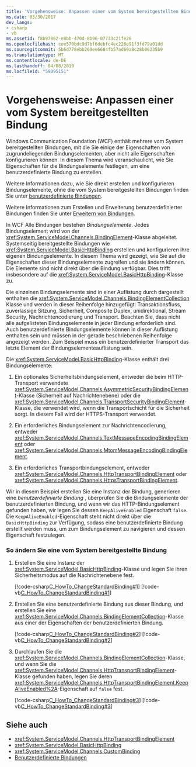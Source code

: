 ```yaml
---
title: 'Vorgehensweise: Anpassen einer vom System bereitgestellten Bindung'
ms.date: 03/30/2017
dev_langs:
- csharp
- vb
ms.assetid: f8b97862-e8bb-470d-8b96-07733c21fe26
ms.openlocfilehash: cee570bdc9d7bf6debfc4ec226e91f3fd79a01dd
ms.sourcegitcommit: 5b6d778ebb269ee6684fb57ad69a8c28b06235b9
ms.translationtype: MT
ms.contentlocale: de-DE
ms.lasthandoff: 04/08/2019
ms.locfileid: "59095151"
---
```

# <a name="how-to-customize-a-system-provided-binding"></a>Vorgehensweise: Anpassen einer vom System bereitgestellten Bindung
Windows Communication Foundation (WCF) enthält mehrere vom System bereitgestellten Bindungen, mit die Sie einige der Eigenschaften von zugrundeliegenden Bindungselementen, aber nicht alle Eigenschaften konfigurieren können. In diesem Thema wird veranschaulicht, wie Sie Eigenschaften für die Bindungselemente festlegen, um eine benutzerdefinierte Bindung zu erstellen.  
  
 Weitere Informationen dazu, wie Sie direkt erstellen und konfigurieren Bindungselemente, ohne die vom System bereitgestellten Bindungen finden Sie unter [benutzerdefinierte Bindungen](../../../../docs/framework/wcf/extending/custom-bindings.md).  
  
 Weitere Informationen zum Erstellen und Erweiterung benutzerdefinierter Bindungen finden Sie unter [Erweitern von Bindungen](../../../../docs/framework/wcf/extending/extending-bindings.md).  
  
 In WCF Alle Bindungen bestehen *Bindungselemente*. Jedes Bindungselement wird von der <xref:System.ServiceModel.Channels.BindingElement>-Klasse abgeleitet. Systemseitig bereitgestellte Bindungen wie <xref:System.ServiceModel.BasicHttpBinding> erstellen und konfigurieren ihre eigenen Bindungselemente. In diesem Thema wird gezeigt, wie Sie auf die Eigenschaften dieser Bindungselemente zugreifen und sie ändern können. Die Elemente sind nicht direkt über die Bindung verfügbar. Dies trifft insbesondere auf die <xref:System.ServiceModel.BasicHttpBinding>-Klasse zu.  
  
 Die einzelnen Bindungselemente sind in einer Auflistung durch dargestellt enthalten die <xref:System.ServiceModel.Channels.BindingElementCollection> Klasse und werden in dieser Reihenfolge hinzugefügt: Transaktionsfluss, zuverlässige Sitzung, Sicherheit, Composite Duplex, unidirektional, Stream Security, Nachrichtencodierung und Transport. Beachten Sie, dass nicht alle aufgelisteten Bindungselemente in jeder Bindung erforderlich sind. Auch benutzerdefinierte Bindungselemente können in dieser Auflistung enthalten sein und müssen in der gerade beschriebenen Reihenfolge angezeigt werden. Zum Beispiel muss ein benutzerdefinierter Transport das letzte Element der Bindungselementeauflistung sein.  
  
 Die <xref:System.ServiceModel.BasicHttpBinding>-Klasse enthält drei Bindungselemente:  
  
1.  Ein optionales Sicherheitsbindungselement, entweder die beim HTTP-Transport verwendete <xref:System.ServiceModel.Channels.AsymmetricSecurityBindingElement>-Klasse (Sicherheit auf Nachrichtenebene) oder die <xref:System.ServiceModel.Channels.TransportSecurityBindingElement>-Klasse, die verwendet wird, wenn die Transportschicht für die Sicherheit sorgt. In diesem Fall wird der HTTPS-Transport verwendet.  
  
2.  Ein erforderliches Bindungselement zur Nachrichtencodierung, entweder <xref:System.ServiceModel.Channels.TextMessageEncodingBindingElement> oder <xref:System.ServiceModel.Channels.MtomMessageEncodingBindingElement>.  
  
3.  Ein erforderliches Transportbindungselement, entweder <xref:System.ServiceModel.Channels.HttpTransportBindingElement> oder <xref:System.ServiceModel.Channels.HttpsTransportBindingElement>.  
  
 Wir in diesem Beispiel erstellen Sie eine Instanz der Bindung, generieren eine *benutzerdefinierte Bindung* , überprüfen Sie die Bindungselemente der benutzerdefinierten Bindung, und wenn wir das HTTP-Bindungselement gefunden haben, wir legen Sie dessen `KeepAliveEnabled` Eigenschaft `false`. Die `KeepAliveEnabled`-Eigenschaft steht nicht direkt über die `BasicHttpBinding` zur Verfügung, sodass eine benutzerdefinierte Bindung erstellt werden muss, um zum Bindungselement zu navigieren und dessen Eigenschaft festzulegen.  
  
### <a name="to-modify-a-system-provided-binding"></a>So ändern Sie eine vom System bereitgestellte Bindung  
  
1.  Erstellen Sie eine Instanz der <xref:System.ServiceModel.BasicHttpBinding>-Klasse und legen Sie ihren Sicherheitsmodus auf die Nachrichtenebene fest.  
  
     [!code-csharp[C_HowTo_ChangeStandardBinding#1](../../../../samples/snippets/csharp/VS_Snippets_CFX/c_howto_changestandardbinding/cs/program.cs#1)]
     [!code-vb[C_HowTo_ChangeStandardBinding#1](../../../../samples/snippets/visualbasic/VS_Snippets_CFX/c_howto_changestandardbinding/vb/program.vb#1)]  
  
2.  Erstellen Sie eine benutzerdefinierte Bindung aus dieser Bindung, und erstellen Sie eine <xref:System.ServiceModel.Channels.BindingElementCollection>-Klasse aus einer der Eigenschaften der benutzerdefinierten Bindung.  
  
     [!code-csharp[C_HowTo_ChangeStandardBinding#2](../../../../samples/snippets/csharp/VS_Snippets_CFX/c_howto_changestandardbinding/cs/program.cs#2)]
     [!code-vb[C_HowTo_ChangeStandardBinding#2](../../../../samples/snippets/visualbasic/VS_Snippets_CFX/c_howto_changestandardbinding/vb/program.vb#2)]  
  
3.  Durchlaufen Sie die <xref:System.ServiceModel.Channels.BindingElementCollection>-Klasse, und wenn Sie die <xref:System.ServiceModel.Channels.HttpTransportBindingElement>-Klasse gefunden haben, legen Sie deren <xref:System.ServiceModel.Channels.HttpTransportBindingElement.KeepAliveEnabled%2A>-Eigenschaft auf `false` fest.  
  
     [!code-csharp[C_HowTo_ChangeStandardBinding#3](../../../../samples/snippets/csharp/VS_Snippets_CFX/c_howto_changestandardbinding/cs/program.cs#3)]
     [!code-vb[C_HowTo_ChangeStandardBinding#3](../../../../samples/snippets/visualbasic/VS_Snippets_CFX/c_howto_changestandardbinding/vb/program.vb#3)]  
  
## <a name="see-also"></a>Siehe auch

- <xref:System.ServiceModel.Channels.HttpTransportBindingElement>
- <xref:System.ServiceModel.BasicHttpBinding>
- <xref:System.ServiceModel.Channels.CustomBinding>
- [Benutzerdefinierte Bindungen](../../../../docs/framework/wcf/extending/custom-bindings.md)

